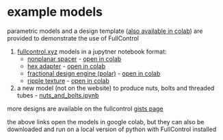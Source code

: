 # example models

parametric models and a design template ([also available in colab](https://colab.research.google.com/github/FullControlXYZ/fullcontrol/blob/master/models/colab/design_template_colab.ipynb)) are provided to demonstrate the use of FullControl 

1. [fullcontrol.xyz](https://fullcontrol.xyz) models in a jupytner notebook format:
    - [nonplanar spacer](https://fullcontrol.xyz/#/models/971ff7)  - [open in colab](https://colab.research.google.com/github/FullControlXYZ/fullcontrol/blob/master/models/colab/nonplanar_spacer_colab.ipynb)
    - [hex adapter](https://fullcontrol.xyz/#/models/ff1d4e)  - [open in colab](https://colab.research.google.com/github/FullControlXYZ/fullcontrol/blob/master/models/colab/hex_adapter_colab.ipynb)
    - [fractional design engine (polar)](https://fullcontrol.xyz/#/models/a72616)  - [open in colab](https://colab.research.google.com/github/FullControlXYZ/fullcontrol/blob/master/models/colab/fractional_design_engine_polar_colab.ipynb)
    - [ripple texture](https://fullcontrol.xyz/#/models/4a0397)  - [open in colab](https://colab.research.google.com/github/FullControlXYZ/fullcontrol/blob/master/models/colab/ripple_texture_colab.ipynb)
1. a new model (not on the website) to produce nuts, bolts and threaded tubes - [nuts_and_bolts.ipynb](https://colab.research.google.com/github/FullControlXYZ/fullcontrol/blob/master/models/colab/nuts_and_bolts_colab.ipynb)

more designs are available on the fullcontrol [gists page](https://gist.github.com/fullcontrol-xyz)

the above links open the models in google colab, but they can also be downloaded and run on a local version of python with FullControl installed 